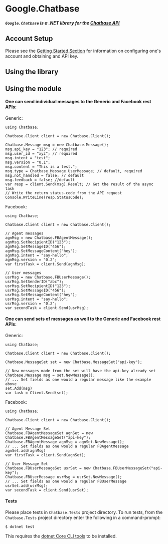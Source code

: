 # Google.Chatbase
##### `Google.Chatbase` is a .NET library for the [Chatbase API](https://chatbase.com/documentation/ref)

## Account Setup
Please see the [Getting Started Section](https://chatbase.com/documentation/getting-started) for information
on configuring one's account and obtaining and API key.

## Using the library

## Using the module

#### One can send individual messages to the Generic and Facebook rest APIs:

Generic:

```CSHARP
using Chatbase;

Chatbase.Client client = new Chatbase.Client();

Chatbase.Message msg = new Chatbase.Message();
msg.api_key = "123"; // required
msg.user_id = "xyz"; // required
msg.intent = "test";
msg.version = "0.1";
msg.content = "This is a test.";
msg.type = Chatbase.Message.UserMessage; // default, required
msg.not_handled = false; // default
msg.feedback = false; //default
var resp = client.Send(msg).Result; // Get the result of the async task
// Write the return status-code from the API request
Console.WriteLine(resp.StatusCode);
```

Facebook:

```CSHARP
using Chatbase;

Chatbase.Client client = new Chatbase.Client();

// Agent messages
agnMsg = new Chatbase.FBAgentMessage();
agnMsg.SetRecipientID("123");
agnMsg.SetMessageID("456");
agnMsg.SetMessageContent("hey");
agnMsg.intent = "say-hello";
agnMsg.version = "0.2";
var firstTask = client.Send(agnMsg);

// User messages
usrMsg = new Chatbase.FBUserMessage();
usrMsg.SetSenderID("abc");
usrMsg.SetRecipientID("123");
usrMsg.SetMessageID("456");
usrMsg.SetMessageContent("hey");
usrMsg.intent = "say-hello";
usrMsg.version = "0.2";
var secondTask = client.Send(usrMsg);
```

#### One can send sets of messages as well to the Generic and Facebook rest APIs:

Generic:

```CSHARP
using Chatbase;

Chatbase.Client client = new Chatbase.Client();

Chatbase.MessageSet set = new Chatbase.MessageSet("api-key");

// New messages made from the set will have the api-key already set
Chatbase.Message msg = set.NewMessage();
// ... Set fields as one would a regular message like the example above
set.Add(msg)
var task = Client.Send(set);
```

Facebook:

```CSHARP
using Chatbase;

Chatbase.Client client = new Chatbase.Client();

// Agent Message Set
Chatbase.FBAgentMessageSet agnSet = new Chatbase.FBAgentMessageSet("api-key");
Chatbase.FBAgentMessage agnMsg = agnSet.NewMessage();
// ... Set fields as one would a regular FBAgentMessage
agnSet.add(agnMsg)
var firstTask = client.Send(agnSet);

// User Message Set
Chatbase.FBUserMessageSet usrSet = new Chatbase.FBUserMessageSet("api-key");
Chatbase.FBUserMessage usrMsg = usrSet.NewMessage();
// ... Set fields as one would a regular FBUserMessage
usrSet.add(usrMsg);
var secondTask = client.Send(usrSet);
```

#### Tests
Please place tests in `Chatbase.Tests` project directory. To run tests, from the
`Chatbase.Tests` project directory enter the following in a command-prompt:

```
$ dotnet test
```

This requires the [dotnet Core CLI tools](https://www.microsoft.com/net/core) to be installed.
